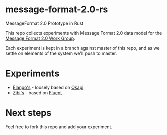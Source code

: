 # message-format-2.0-rs
MessageFormat 2.0 Prototype in Rust

This repo collects experiments with Message Format 2.0 data model for the [Message Format 2.0 Work Group](https://github.com/unicode-org/message-format-wg).

Each experiment is kept in a branch against master of this repo, and as we settle on elements of the system we'll push to master.

# Experiments

* [Elango's](https://github.com/echeran/message-format-2.0-rs/tree/echeran-initial-work) - loosely based on [Okapi](https://bitbucket.org/okapiframework/okapi/src/dev/okapi/core/src/main/java/net/sf/okapi/common/resource/)
* [Zibi's](https://github.com/zbraniecki/message-format-2.0-rs/tree/ast) - based on [Fluent](https://github.com/projectfluent/fluent-rs)

# Next steps

Feel free to fork this repo and add your experiment.
